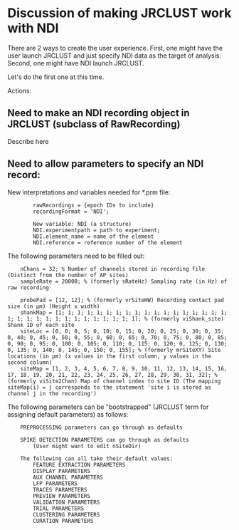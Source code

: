 # Discussion of making JRCLUST work with NDI

There are 2 ways to create the user experience. First, one might have the user launch JRCLUST and just
specify NDI data as the target of analysis. Second, one might have NDI launch JRCLUST.

Let's do the first one at this time.

Actions:

## Need to make an NDI recording object in JRCLUST (subclass of RawRecording)

Describe here

## Need to allow parameters to specify an NDI record:

New interpretations and variables needed for *.prm file:

```
		rawRecordings = {epoch IDs to include}
		recordingFormat = 'NDI';

		New variable: NDI (a structure)
		NDI.experimentpath = path to experiment;
		NDI.element_name = name of the element
		NDI.reference = reference number of the element

```

The following parameters need to be filled out:

```
	nChans = 32; % Number of channels stored in recording file (Distinct from the number of AP sites)
	sampleRate = 20000; % (formerly sRateHz) Sampling rate (in Hz) of raw recording

	probePad = [12, 12]; % (formerly vrSiteHW) Recording contact pad size (in μm) (Height x width)
	shankMap = [1; 1; 1; 1; 1; 1; 1; 1; 1; 1; 1; 1; 1; 1; 1; 1; 1; 1; 1; 1; 1; 1; 1; 1; 1; 1; 1; 1; 1; 1; 1; 1]; % (formerly viShank_site) Shank ID of each site
	siteLoc = [0, 0; 0, 5; 0, 10; 0, 15; 0, 20; 0, 25; 0, 30; 0, 35; 0, 40; 0, 45; 0, 50; 0, 55; 0, 60; 0, 65; 0, 70; 0, 75; 0, 80; 0, 85; 0, 90; 0, 95; 0, 100; 0, 105; 0, 110; 0, 115; 0, 120; 0, 125; 0, 130; 0, 135; 0, 140; 0, 145; 0, 150; 0, 155]; % (formerly mrSiteXY) Site locations (in μm) (x values in the first column, y values in the second column)
	siteMap = [1, 2, 3, 4, 5, 6, 7, 8, 9, 10, 11, 12, 13, 14, 15, 16, 17, 18, 19, 20, 21, 22, 23, 24, 25, 26, 27, 28, 29, 30, 31, 32]; % (formerly viSite2Chan) Map of channel index to site ID (The mapping siteMap(i) = j corresponds to the statement 'site i is stored as channel j in the recording')

```

The following parameters can be "bootstrapped" (JRCLUST term for assigning default parameters) as follows:

		PREPROCESSING parameters can go through as defaults

		SPIKE DETECTION PARAMETERS can go through as defaults
			(User might want to edit nSiteDir)

		The following can all take their default values:
			FEATURE EXTRACTION PARAMETERS
			DISPLAY PARAMETERS
			AUX CHANNEL PARAMETERS
			LFP PARAMETERS
			TRACES PARAMETERS
			PREVIEW PARAMETERS
			VALIDATION PARAMETERS
			TRIAL PARAMETERS
			CLUSTERING PARAMETERS
			CURATION PARAMETERS

		

